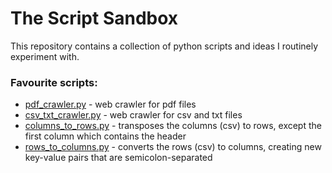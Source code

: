 # The Script Sandbox
This repository contains a collection of python scripts and ideas I routinely experiment with.

### Favourite scripts:
- [pdf_crawler.py](script-sandbox/pdf_crawler.py) - web crawler for pdf files
- [csv_txt_crawler.py](script-sandbox/csv_txt_crawler.py) - web crawler for csv and txt files
- [columns_to_rows.py](script-sandbox/columns_to_rows.py) - transposes the columns (csv) to rows, except the first column which contains the header
- [rows_to_columns.py](script-sandbox/rows_to_columns.py) - converts the rows (csv) to columns, creating new key-value pairs that are semicolon-separated
